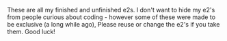 These are all my finished and unfinished e2s.
I don't want to hide my e2's from people curious about coding - however some of these were made to be exclusive (a long while ago),
Please reuse or change the e2's if you take them. Good luck!
